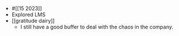 - #[[15 2023]]
- Explored LMS
- [[gratitude dairy]]
    - I still have a good buffer to deal with the chaos in the company.
